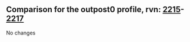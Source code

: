 ## Comparison for the outpost0 profile, rvn: [2215](https://github.com/PRO100KatYT/FortniteProfileRevisions/tree/main/profiles/outpost0/2215%20outpost0.json)-[2217](https://github.com/PRO100KatYT/FortniteProfileRevisions/tree/main/profiles/outpost0/2217%20outpost0.json)

No changes
